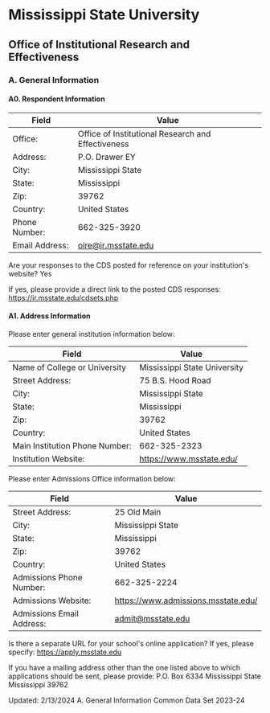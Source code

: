 # Mississippi State University
## Office of Institutional Research and Effectiveness

### A. General Information

#### A0. Respondent Information

| Field | Value |
|-------|-------|
| Office: | Office of Institutional Research and Effectiveness |
| Address: | P.O. Drawer EY |
| City: | Mississippi State |
| State: | Mississippi |
| Zip: | 39762 |
| Country: | United States |
| Phone Number: | 662-325-3920 |
| Email Address: | oire@ir.msstate.edu |

Are your responses to the CDS posted for reference on your institution's website?
Yes

If yes, please provide a direct link to the posted CDS responses:
https://ir.msstate.edu/cdsets.php

#### A1. Address Information
Please enter general institution information below:

| Field | Value |
|-------|-------|
| Name of College or University | Mississippi State University |
| Street Address: | 75 B.S. Hood Road |
| City: | Mississippi State |
| State: | Mississippi |
| Zip: | 39762 |
| Country: | United States |
| Main Institution Phone Number: | 662-325-2323 |
| Institution Website: | https://www.msstate.edu/ |

Please enter Admissions Office information below:

| Field | Value |
|-------|-------|
| Street Address: | 25 Old Main |
| City: | Mississippi State |
| State: | Mississippi |
| Zip: | 39762 |
| Country: | United States |
| Admissions Phone Number: | 662-325-2224 |
| Admissions Website: | https://www.admissions.msstate.edu/ |
| Admissions Email Address: | admit@msstate.edu |

Is there a separate URL for your school's online application? If yes, please specify:
https://apply.msstate.edu

If you have a mailing address other than the one listed above to which applications should be sent, please provide:
P.O. Box 6334
Mississippi State
Mississippi 39762

Updated: 2/13/2024
A. General Information
Common Data Set 2023-24
